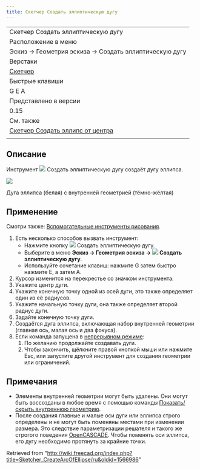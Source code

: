 ```yaml
---
title: Скетчер Создать эллиптическую дугу
---
```

|  |
| --- |
| Скетчер Создать эллиптическую дугу |
| Расположение в меню |
| Эскиз → Геометрия эскиза → Создать эллиптическую дугу |
| Верстаки |
| [Скетчер](/Sketcher_Workbench/ru "Sketcher Workbench/ru") |
| Быстрые клавиши |
| G E A |
| Представлено в версии |
| 0.15 |
| См. также |
| [Скетчер Создать эллипс от центра](/Sketcher_CreateEllipseByCenter/ru "Sketcher CreateEllipseByCenter/ru") |
|  |

## Описание

Инструмент ![](/images/Sketcher_CreateArcOfEllipse.svg) Создать эллиптическую дугу создаёт дугу эллипса.

![](/images/Sketcher_CreateArcOfEllipse_Example.png)

Дуга эллипса (белая) с внутренней геометрией (тёмно-жёлтая)

## Применение

Смотри также: [Вспомогательные инструменты рисования](/Sketcher_Workbench/ru#Drawing_aids "Sketcher Workbench/ru").

1. Есть несколько способов вызвать инструмент:
   * Нажмите кнопку ![](/images/Sketcher_CreateArcOfEllipse.svg) Создать эллиптическую дугу.
   * Выберите в меню **Эскиз → Геометрия эскиза → ![](/images/Sketcher_CreateArcOfEllipse.svg) Создать эллиптическую дугу**.
   * Используйте сочетание клавиш: нажмите G затем быстро нажмите E, а затем A.
2. Курсор изменится на перекрестье со значком инструмента.
3. Укажите центр дуги.
4. Укажите конечную точку одной из осей дуги, это также определяет один из её радиусов.
5. Укажите начальную точку дуги, она также определяет второй радиус дуги.
6. Задайте конечную точку дуги.
7. Создаётся дуга эллипса, включающая набор внутренней геометрии (главная ось, малая ось и два фокуса).
8. Если команда запущена в [непрерывном режиме](/Sketcher_Workbench#Continue_modes/ru "Sketcher Workbench"):
   1. По желанию продолжайте создавать дуги.
   2. Чтобы закончить, щёлкните правой кнопкой мыши или нажмите Esc, или запустите другой инструмент для создания геометрии или ограничений.

## Примечания

* Элементы внутренней геометрии могут быть удалены. Они могут быть воссозданы в любое время с помощью команды [Показать/скрыть внутреннюю геометрию](/Sketcher_RestoreInternalAlignmentGeometry/ru "Sketcher RestoreInternalAlignmentGeometry/ru").
* После создания главные и малые оси дуги или эллипса строго определены и не могут быть поменяны местами при изменении размера. Это следствие параметризации решателя и такого же строгого поведения [OpenCASCADE](/OpenCASCADE/ru "OpenCASCADE/ru"). Чтобы поменять оси эллипса, его дугу необходимо протянуть за крайние точки.

Retrieved from "<http://wiki.freecad.org/index.php?title=Sketcher_CreateArcOfEllipse/ru&oldid=1566986>"
